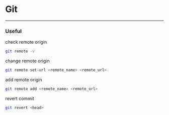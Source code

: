 # Git
---
### Useful

check remote origin

```bash
git remote -v
```

change remote origin

```bash
git remote set-url <remote_name> <remote_url>
```

add remote origin

```bash
git remote add <remote_name> <remote_url>
```

revert commit

```bash
git revert <head>
```